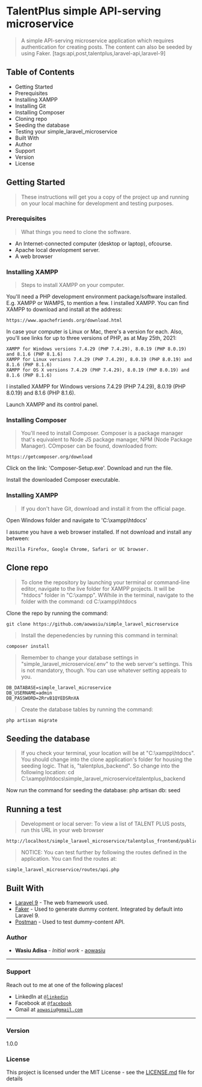 # TalentPlus simple API-serving microservice

> A simple API-serving microservice application which requires authentication for creating posts. The content can also be seeded by using Faker. [tags:api,post,talentplus,laravel-api,laravel-9]


## Table of Contents
* Getting Started
* Prerequisites
* Installing XAMPP
* Installing Git
* Installing Composer
* Cloning repo
* Seeding the database
* Testing your simple_laravel_microservice
* Built With
* Author
* Support
* Version
* License


## Getting Started

> These instructions will get you a copy of the project up and running on your local 	machine for development and testing purposes.


### Prerequisites

> What things you need to clone the software.

* An Internet-connected computer (desktop or laptop), ofcourse.
* Apache local development server.
* A web browser


### Installing XAMPP

> Steps to install XAMPP on your computer.

You'll need a PHP development environment package/software installed. E.g. XAMPP or WAMPS, to mention a few. I installed XAMPP. You can find XAMPP to download and install at the address:
```
https://www.apachefriends.org/download.html
```

In case your computer is Linux or Mac, there's a version for each. Also, you'll see links for up to three versions of PHP, as at May 25th, 2021:
```
XAMPP for Windows versions 7.4.29 (PHP 7.4.29), 8.0.19 (PHP 8.0.19) and 8.1.6 (PHP 8.1.6)
XAMPP for Linux versions 7.4.29 (PHP 7.4.29), 8.0.19 (PHP 8.0.19) and 8.1.6 (PHP 8.1.6)
XAMPP for OS X versions 7.4.29 (PHP 7.4.29), 8.0.19 (PHP 8.0.19) and 8.1.6 (PHP 8.1.6)
```


I installed XAMPP for Windows versions 7.4.29 (PHP 7.4.29), 8.0.19 (PHP 8.0.19) and 8.1.6 (PHP 8.1.6).


Launch XAMPP and its control panel.


### Installing Composer

> You'll need to install Composer. Composer is a package manager that's equivalent to Node JS package manager, NPM (Node Package Manager). COmposer can be found, downloaded from:
```
https://getcomposer.org/download
```


Click on the link: 'Composer-Setup.exe'. Download and run the file.


Install the downloaded Composer executable.


### Installing XAMPP

> If you don't have Git, download and install it from the official page.


Open Windows folder and navigate to 'C:\xampp\htdocs'


I assume you have a web browser installed. If not download and install any between:

```
Mozilla Firefox, Google Chrome, Safari or UC browser.
```


## Clone repo

> To clone the repository by launching your terminal or command-line editor, navigate to the live folder for XAMPP projects. It will be "htdocs" folder in "C:\xampp\". WWhile in the terminal, navigate to the folder with the command:
cd C:\xampp\htdocs


Clone the repo by running the command:
```
git clone https://github.com/aowasiu/simple_laravel_microservice
```


> Install the depenedencies by running this command in terminal:
```
composer install
```


> Remember to change your database settings in "simple_laravel_microservice/.env" to the web server's settings. This is not mandatory, though. You can use whatever setting appeals to you.

```
DB_DATABASE=simple_laravel_microservice
DB_USERNAME=admin
DB_PASSWORD=2RrvB1QYEDSRnXA
```


> Create the database tables by running the command:
```
php artisan migrate
```


## Seeding the database

> If you check your terminal, your location will be at "C:\xampp\htdocs". You should change into the clone application's folder for housing the seeding logic. That is, "talentplus_backend". So change into the following location:
cd C:\xampp\htdocs\simple_laravel_microservice\talentplus_backend


Now run the command for seeding the database:
php artisan db: seed


## Running a test

> Development or local server:
To view a list of TALENT PLUS posts, run this URL in your web browser
```
http://localhost/simple_laravel_microservice/talentplus_frontend/public
```

> NOTICE:	You can test further by following the routes defined in the application. You can find the routes at:
```
simple_laravel_microservice/routes/api.php
```


## Built With

* [Laravel 9](https://laravel.com/9.x/docs/) - The web framework used.
* [Faker](https://github.com/fzaninotto/Faker) - Used to generate dummy content. Integrated by default into Laravel 9.
* [Postman](https://getpostman.com/) - Used to test dummy-content API.


### Author

* **Wasiu Adisa** - *Initial work* - [aowasiu](https://github.com/wasiuadisa)

---

### Support

Reach out to me at one of the following places!

- LinkedIn at <a href="https://www.linkedin.com/in/wasiu-adisa" target="_blank">`@linkedin`</a>
- Facebook at <a href="https://web.facebook.com/AdisaWasiuOlayemi" target="_blank">`@facebook`</a>
- Gmail at <a href="https://gmail.com" target="_blank">`aowasiu@gmail.com`</a>

---


### Version

1.0.0


### License

This project is licensed under the MIT License - see the [LICENSE.md](LICENSE.md) file for details
